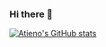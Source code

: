 ### Hi there 👋

[![Atieno's GitHub stats](https://github-readme-stats.vercel.app/api?username=atienosonia)](https://github.com/atienosonia/github-readme-stats)
